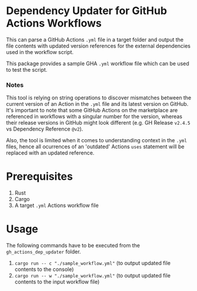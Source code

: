 # Dependency Updater for GitHub Actions Workflows
This can parse a GitHub Actions `.yml` file in a target folder 
and output the file contents with updated version references for the external dependencies used in the workflow script.

This package provides a sample GHA `.yml` workflow file which can be used to test the script.

### Notes 
This tool is relying on string operations to discover mismatches between the current version of an Action in the `.yml` file and its latest version on GitHub. It's important to note that some GitHub Actions on the marketplace are referenced in workflows with a singular number for the version, whereas their release versions in GitHub might look different (e.g. GH Release `v2.4.5` vs Dependency Reference `@v2`).

Also, the tool is limited when it comes to understanding context in the `.yml` files, hence all ocurrences of an 'outdated' Actions `uses` statement will be replaced with an updated reference.

# Prerequisites
1. Rust
2. Cargo
3. A target `.yml` Actions workflow file

# Usage

The following commands have to be executed from the `gh_actions_dep_updater` folder.

1. `cargo run -- c "./sample_workflow.yml"` (to output updated file contents to the console)
2. `cargo run -- w "./sample_workflow.yml"` (to output updated file contents to the input workflow file)
